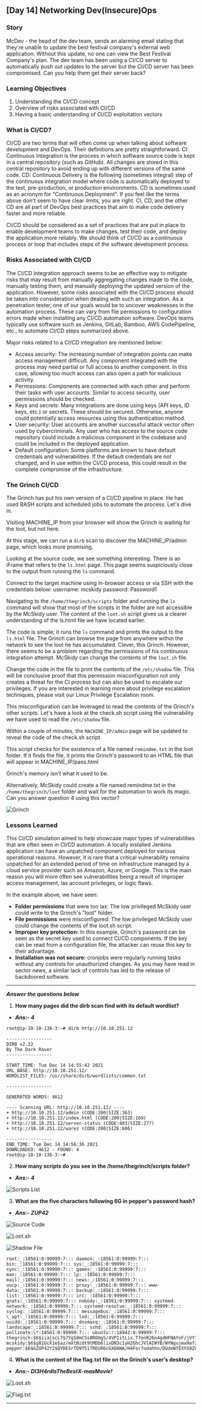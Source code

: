 ## [Day 14] Networking Dev(Insecure)Ops

### Story

McDev - the head of the dev team, sends an alarming email stating that they're unable to update the best festival company's external web application. Without this update, no one can view the Best Festival Company's plan. The dev team has been using a CI/CD server to automatically push out updates to the server but the CI/CD server has been compromised. Can you help them get their server back?

### Learning Objectives

1. Understanding the CI/CD concept
2. Overview of risks associated with CI/CD
3. Having a basic understanding of CI/CD exploitation vectors

### What is CI/CD?

CI/CD are two terms that will often come up when talking about software development and DevOps. Their definitions are pretty straightforward.
CI: Continuous Integration is the process in which software source code is kept in a central repository (such as GitHub). All changes are stored in this central repository to avoid ending up with different versions of the same code.
CD: Continuous Delivery is the following (sometimes integral) step of the continuous integration model where code is automatically deployed to the test, pre-production, or production environments. CD is sometimes used as an acronym for "Continuous Deployment". If you feel like the terms above don't seem to have clear limits, you are right. CI, CD, and the other CD are all part of DevOps best practices that aim to make code delivery faster and more reliable.

CI/CD should be considered as a set of practices that are put in place to enable development teams to make changes, test their code, and deploy the application more reliably.
We should think of CI/CD as a continuous process or loop that includes steps of the software development process.

### Risks Associated with CI/CD

The CI/CD integration approach seems to be an effective way to mitigate risks that may result from manually aggregating changes made to the code, manually testing them, and manually deploying the updated version of the application. However, some risks associated with the CI/CD process should be taken into consideration when dealing with such an integration. As a penetration tester, one of our goals would be to uncover weaknesses in the automation process. These can vary from file permissions to configuration errors made when installing any CI/CD automation software. DevOps teams typically use software such as Jenkins, GitLab, Bamboo, AWS CodePipeline, etc., to automate CI/CD steps summarized above.

Major risks related to a CI/CD integration are mentioned below:

- Access security: The increasing number of integration points can make access management difficult. Any component integrated with the process may need partial or full access to another component. In this case, allowing too much access can also open a path for malicious activity.
- Permissions: Components are connected with each other and perform their tasks with user accounts. Similar to access security, user permissions should be checked.
- Keys and secrets: Many integrations are done using keys (API keys, ID keys, etc.) or secrets. These should be secured. Otherwise, anyone could potentially access resources using this authentication method.
- User security: User accounts are another successful attack vector often used by cybercriminals. Any user who has access to the source code repository could include a malicious component in the codebase and could be included in the deployed application.
- Default configuration: Some platforms are known to have default credentials and vulnerabilities. If the default credentials are not changed, and in use within the CI/CD process, this could result in the complete compromise of the infrastructure.

### The Grinch CI/CD

The Grinch has put his own version of a CI/CD pipeline in place. He has used BASH scripts and scheduled jobs to automate the process. Let's dive in.

Visiting MACHINE_IP from your browser will show the Grinch is waiting for the loot, but not here.

At this stage, we can run a `dirb` scan to discover the MACHINE_IP/admin page, which looks more promising.

Looking at the source code, we see something interesting. There is an iFrame that refers to the `ls.html` page. This page seems suspiciously close to the output from running the `ls` command.

Connect to the target machine using in-browser access or via SSH with the credentials below:
username: mcskidy
password: Password1

Navigating to the `/home/thegrinch/scripts` folder and running the `ls` command will show that most of the scripts in the folder are not accessible by the McSkidy user.
The content of the `loot.sh` script gives us a clearer understanding of the ls.html file we have located earlier.

The code is simple; it runs the `ls` command and prints the output to the `ls.html` file. The Grinch can browse the page from anywhere within the network to see the loot he has accumulated.
Clever, this Grinch. However, there seems to be a problem regarding the permissions of his continuous integration attempt. McSkidy can change the contents of the `loot.sh` file.

Change the code in the file to print the contents of the `/etc/shadow` file. This will be conclusive proof that this permission misconfiguration not only creates a threat for the CI process but can also be used to escalate our privileges. If you are interested in learning more about privilege escalation techniques, please visit our Linux Privilege Escalation room.

This misconfiguration can be leveraged to read the contents of the Grinch's other scripts.
Let's have a look at the check.sh script using the vulnerability we have used to read the `/etc/shadow` file.

Within a couple of minutes, the `MACHINE_IP/admin` page will be updated to reveal the code of the check.sh script.

This script checks for the existence of a file named `remindme.txt` in the loot folder. If it finds the file, it prints the Grinch's password to an HTML file that will appear in MACHINE_IP/pass.html

Grinch's memory isn't what it used to be.

Alternatively, McSkidy could create a file named remindme.txt in the `/home/thegrinch/loot` folder and wait for the automation to work its magic.
Can you answer question 4 using this vector?

![Grinch](https://github.com/vrbait1107/CTF_WRITEUPS/blob/main/TryHackMe/images/Advent-of-cyber-3/Day-14/Picture-1.png "Grinch")

### Lessons Learned

This CI/CD simulation aimed to help showcase major types of vulnerabilities that are often seen in CI/CD automation. A locally installed Jenkins application can have an unpatched component deployed for various operational reasons. However, it is rare that a critical vulnerability remains unpatched for an extended period of time on infrastructure managed by a cloud service provider such as Amazon, Azure, or Google. This is the main reason you will more often see vulnerabilities being a result of improper access management, lax account privileges, or logic flaws.

In the example above, we have seen:

- **Folder permissions** that were too lax: The low privileged McSkidy user could write to the Grinch's "loot" folder.
- **File permissions** were misconfigured: The low privileged McSkidy user could change the contents of the loot.sh script.
- **Improper key protection:** In this example, Grinch's password can be seen as the secret key used to connect CI/CD components. If the key can be read from a configuration file, the attacker can reuse this key to their advantage.
- **Installation was not secure:** cronjobs were regularly running tasks without any controls for unauthorized changes. As you may have read in sector news, a similar lack of controls has led to the release of backdoored software.

---

**_Answer the questions below_**

1. **How many pages did the dirb scan find with its default wordlist?**

- **_Ans:- 4_**

```
root@ip-10-10-138-3:~# dirb http://10.10.251.12

-----------------
DIRB v2.22
By The Dark Raver
-----------------

START_TIME: Tue Dec 14 14:55:42 2021
URL_BASE: http://10.10.251.12/
WORDLIST_FILES: /usr/share/dirb/wordlists/common.txt

-----------------

GENERATED WORDS: 4612

---- Scanning URL: http://10.10.251.12/ ----
+ http://10.10.251.12/admin (CODE:200|SIZE:363)
+ http://10.10.251.12/index.html (CODE:200|SIZE:169)
+ http://10.10.251.12/server-status (CODE:403|SIZE:277)
+ http://10.10.251.12/warez (CODE:200|SIZE:606)

-----------------
END_TIME: Tue Dec 14 14:56:36 2021
DOWNLOADED: 4612 - FOUND: 4
root@ip-10-10-138-3:~#

```

2. **How many scripts do you see in the /home/thegrinch/scripts folder?**

- **_Ans:- 4_**

![Scripts List](https://github.com/vrbait1107/CTF_WRITEUPS/blob/main/TryHackMe/images/Advent-of-cyber-3/Day-14/Picture-2.png "Scripts List")

3. **What are the five characters following $6$G in pepper's password hash?**

- **_Ans:- ZUP42_**

![Source Code](https://github.com/vrbait1107/CTF_WRITEUPS/blob/main/TryHackMe/images/Advent-of-cyber-3/Day-14/Picture-3.png "Source Code")

![Loot.sh](https://github.com/vrbait1107/CTF_WRITEUPS/blob/main/TryHackMe/images/Advent-of-cyber-3/Day-14/Picture-4.png "Loot.sh")

![Shadow File](https://github.com/vrbait1107/CTF_WRITEUPS/blob/main/TryHackMe/images/Advent-of-cyber-3/Day-14/Picture-5.png "Shadow File")

```
root:_:18561:0:99999:7::: daemon:_:18561:0:99999:7::: bin:_:18561:0:99999:7::: sys:_:18561:0:99999:7::: sync:_:18561:0:99999:7::: games:_:18561:0:99999:7::: man:_:18561:0:99999:7::: lp:_:18561:0:99999:7::: mail:_:18561:0:99999:7::: news:_:18561:0:99999:7::: uucp:_:18561:0:99999:7::: proxy:_:18561:0:99999:7::: www-data:_:18561:0:99999:7::: backup:_:18561:0:99999:7::: list:_:18561:0:99999:7::: irc:_:18561:0:99999:7::: gnats:_:18561:0:99999:7::: nobody:_:18561:0:99999:7::: systemd-network:_:18561:0:99999:7::: systemd-resolve:_:18561:0:99999:7::: syslog:_:18561:0:99999:7::: messagebus:_:18561:0:99999:7::: \_apt:_:18561:0:99999:7::: lxd:_:18561:0:99999:7::: uuidd:_:18561:0:99999:7::: dnsmasq:_:18561:0:99999:7::: landscape:_:18561:0:99999:7::: sshd:_:18561:0:99999:7::: pollinate:\*:18561:0:99999:7::: ubuntu:!:18942:0:99999:7::: thegrinch:$6$iiajscL7$7YgS0mCSs8ROHgS/4VP1itLix.T7onR26n4gdHFNAYnF/jVY7N4No11Yuy2RtLwXxJE3Vzl6zBdXXu5GUBJCj0:18942:0:99999:7::: mcskidy:$6$g81UcX1e$az/mXtNiOt9tMDb6lixDN3c1yH2GhcJVlAIWYB/WYNgujmxHafZdhD91ppxB.x7RIkH9DbpS6XQxe0piA2p2L1:18942:0:99999:7::: pepper:$6$GZUP42Y2$QYDESrTO9T517RDzR6cGXOANA/H4For7odahhn/DUdeWfEXtG9ZLHnZl4PLbfm8WF0GRB4ti9ij6w0NwBPunI/:18942:0:99999:7:::

```

4. **What is the content of the flag.txt file on the Grinch's user’s desktop?**

- **_Ans:- DI3H4rdIsTheBestX-masMovie!_**

![Loot.sh](https://github.com/vrbait1107/CTF_WRITEUPS/blob/main/TryHackMe/images/Advent-of-cyber-3/Day-14/Picture-6.png "Loot.sh")

![Flag.txt](https://github.com/vrbait1107/CTF_WRITEUPS/blob/main/TryHackMe/images/Advent-of-cyber-3/Day-14/Picture-7.png "Flag.txt")

---
